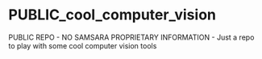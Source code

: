 # PUBLIC_cool_computer_vision
PUBLIC REPO - NO SAMSARA PROPRIETARY INFORMATION - Just a repo to play with some cool computer vision tools
